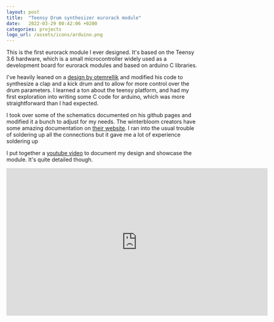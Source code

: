 ```yaml
---
layout: post
title:  "Teensy Drum synthesizer eurorack module"
date:   2022-03-29 00:42:06 +0200
categories: projects
logo_url: /assets/icons/arduino.png
---
```


This is the first eurorack module I ever designed. It's based on the Teensy 3.6 hardware, which is a small microcontroller widely used as a development board for eurorack modules and based on arduino C libraries. 

I've heavily leaned on a [design by otemrellik](https://www.youtube.com/watch?v=Oq041TmgRFw) and modified his code to synthesize a clap and a kick drum and to allow for more control over the drum parameters. I learned a ton about the teensy platform, and had my first exploration into writing some C code for arduino, which was more straightforward than I had expected. 

I took over some of the schematics documented on his github pages and modified it a bunch to adjust for my needs. The winterbloom creators have some amazing documentation on [their website](https://blog.thea.codes/designing-big-honking-button/). I ran into the usual trouble of soldering up all the connections but it gave me a lot of experience soldering up

I put together a [youtube video](https://www.youtube.com/watch?v=-nmwIbejsAw) to document my design and showcase the module. It's quite detailed though. 

<iframe width="680" height="385" src="https://www.youtube.com/embed/-nmwIbejsAw" title="YouTube video player" frameborder="0" allow="accelerometer; autoplay; clipboard-write; encrypted-media; gyroscope; picture-in-picture; web-share" allowfullscreen></iframe>


